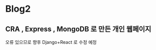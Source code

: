 # Blog2
CRA , Express , MongoDB 로 만든 개인 웹페이지
----------------------------------------------
오류 있으므로 향후 Django+React 로 수정 예정
